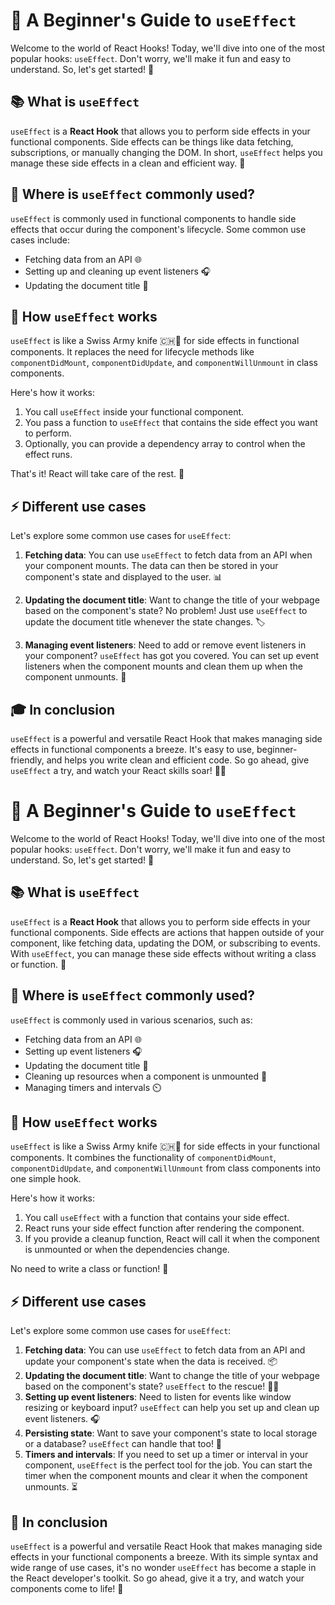 # 🎉 A Beginner's Guide to `useEffect`

Welcome to the world of React Hooks! Today, we'll dive into one of the most popular hooks: `useEffect`. Don't worry, we'll make it fun and easy to understand. So, let's get started! 🚀

## 📚 What is `useEffect`

`useEffect` is a **React Hook** that allows you to perform side effects in your functional components. Side effects can be things like data fetching, subscriptions, or manually changing the DOM. In short, `useEffect` helps you manage these side effects in a clean and efficient way. 🧹

## 📍 Where is `useEffect` commonly used?

`useEffect` is commonly used in functional components to handle side effects that occur during the component's lifecycle. Some common use cases include:

- Fetching data from an API 🌐
- Setting up and cleaning up event listeners 🎧
- Updating the document title 📝


## 🧪 How `useEffect` works

`useEffect` is like a Swiss Army knife 🇨🇭🔪 for side effects in functional components. It replaces the need for lifecycle methods like `componentDidMount`, `componentDidUpdate`, and `componentWillUnmount` in class components.

Here's how it works:

1. You call `useEffect` inside your functional component.
2. You pass a function to `useEffect` that contains the side effect you want to perform.
3. Optionally, you can provide a dependency array to control when the effect runs.

That's it! React will take care of the rest. 🎉

## ⚡ Different use cases

Let's explore some common use cases for `useEffect`:

1. **Fetching data**: You can use `useEffect` to fetch data from an API when your component mounts. The data can then be stored in your component's state and displayed to the user. 📊

2. **Updating the document title**: Want to change the title of your webpage based on the component's state? No problem! Just use `useEffect` to update the document title whenever the state changes. 🏷️

3. **Managing event listeners**: Need to add or remove event listeners in your component? `useEffect` has got you covered. You can set up event listeners when the component mounts and clean them up when the component unmounts. 🎯


## 🎓 In conclusion

`useEffect` is a powerful and versatile React Hook that makes managing side effects in functional components a breeze. It's easy to use, beginner-friendly, and helps you write clean and efficient code. So go ahead, give `useEffect` a try, and watch your React skills soar! 🚀🌟






# 🎉 A Beginner's Guide to `useEffect`

Welcome to the world of React Hooks! Today, we'll dive into one of the most popular hooks: `useEffect`. Don't worry, we'll make it fun and easy to understand. So, let's get started! 🚀

## 📚 What is `useEffect`

`useEffect` is a **React Hook** that allows you to perform side effects in your functional components. Side effects are actions that happen outside of your component, like fetching data, updating the DOM, or subscribing to events. With `useEffect`, you can manage these side effects without writing a class or function. 🎉

## 📍 Where is `useEffect` commonly used?

`useEffect` is commonly used in various scenarios, such as:

- Fetching data from an API 🌐
- Setting up event listeners 🎧
- Updating the document title 📝
- Cleaning up resources when a component is unmounted 🧹
- Managing timers and intervals ⏲️
## 🧪 How `useEffect` works

`useEffect` is like a Swiss Army knife 🇨🇭🔪 for side effects in your functional components. It combines the functionality of `componentDidMount`, `componentDidUpdate`, and `componentWillUnmount` from class components into one simple hook.

Here's how it works:

1. You call `useEffect` with a function that contains your side effect.
2. React runs your side effect function after rendering the component.
3. If you provide a cleanup function, React will call it when the component is unmounted or when the dependencies change.

No need to write a class or function! 🤯

## ⚡ Different use cases

Let's explore some common use cases for `useEffect`:

1. **Fetching data**: You can use `useEffect` to fetch data from an API and update your component's state when the data is received. 📦
2. **Updating the document title**: Want to change the title of your webpage based on the component's state? `useEffect` to the rescue! 🦸‍♂️
3. **Setting up event listeners**: Need to listen for events like window resizing or keyboard input? `useEffect` can help you set up and clean up event listeners. 🎧
4. **Persisting state**: Want to save your component's state to local storage or a database? `useEffect` can handle that too! 💾
5. **Timers and intervals**: If you need to set up a timer or interval in your component, `useEffect` is the perfect tool for the job. You can start the timer when the component mounts and clear it when the component unmounts. ⏳

## 🌟 In conclusion

`useEffect` is a powerful and versatile React Hook that makes managing side effects in your functional components a breeze. With its simple syntax and wide range of use cases, it's no wonder `useEffect` has become a staple in the React developer's toolkit. So go ahead, give it a try, and watch your components come to life! 🌈





